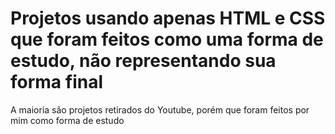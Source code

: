 # Projetos usando apenas HTML e CSS que foram feitos como uma forma de estudo, não representando sua forma final

A maioria são projetos retirados do Youtube, porém que foram feitos por mim como forma de estudo
